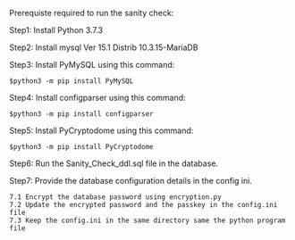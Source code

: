 Prerequiste required to run the sanity check:

Step1: 
Install Python 3.7.3

Step2:
Install mysql Ver 15.1 Distrib 10.3.15-MariaDB

Step3:
Install PyMySQL using this command: 
```
$python3 -m pip install PyMySQL
```

Step4:
Install configparser using this command: 
```
$python3 -m pip install configparser
```

Step5:
Install PyCryptodome using this command: 
```
$python3 -m pip install PyCryptodome
```

Step6:
Run the Sanity_Check_ddl.sql file in the database.

Step7:
Provide the database configuration details in the config ini. 
```
7.1 Encrypt the database password using encryption.py 
7.2 Update the encrypted password and the passkey in the config.ini file
7.3 Keep the config.ini in the same directory same the python program file
```

